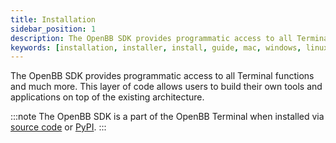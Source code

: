```yaml
---
title: Installation
sidebar_position: 1
description: The OpenBB SDK provides programmatic access to all Terminal functions. This layer of code allows users to build their own tools and applications on top of the existing architecture. Follow these steps to install on a local machine.
keywords: [installation, installer, install, guide, mac, windows, linux, python, github, macos, how to, explanation, openbb, sdk, api, pip, pypi,]
---
```




The OpenBB SDK provides programmatic access to all Terminal functions and much more. This layer of code allows users to build their own tools and applications on top of the existing architecture.

:::note
The OpenBB SDK is a part of the OpenBB Terminal when installed via [source code](/terminal/installation/source) or [PyPI](/terminal/installation/pypi).
:::

